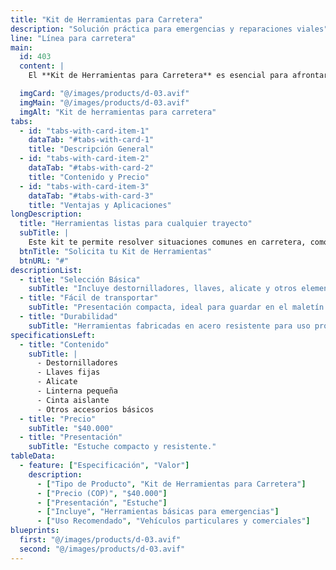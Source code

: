 ```yaml
---
title: "Kit de Herramientas para Carretera"
description: "Solución práctica para emergencias y reparaciones viales"
line: "Línea para carretera"
main:
  id: 403
  content: |
    El **Kit de Herramientas para Carretera** es esencial para afrontar imprevistos mecánicos en la vía. Incluye herramientas básicas seleccionadas para solucionar averías menores y facilitar la movilidad.

  imgCard: "@/images/products/d-03.avif"
  imgMain: "@/images/products/d-03.avif"
  imgAlt: "Kit de herramientas para carretera"
tabs:
  - id: "tabs-with-card-item-1"
    dataTab: "#tabs-with-card-1"
    title: "Descripción General"
  - id: "tabs-with-card-item-2"
    dataTab: "#tabs-with-card-2"
    title: "Contenido y Precio"
  - id: "tabs-with-card-item-3"
    dataTab: "#tabs-with-card-3"
    title: "Ventajas y Aplicaciones"
longDescription:
  title: "Herramientas listas para cualquier trayecto"
  subTitle: |
    Este kit te permite resolver situaciones comunes en carretera, como cambios de llanta, ajustes y reparaciones menores, brindando autonomía y seguridad en tus desplazamientos.
  btnTitle: "Solicita tu Kit de Herramientas"
  btnURL: "#"
descriptionList:
  - title: "Selección Básica"
    subTitle: "Incluye destornilladores, llaves, alicate y otros elementos esenciales."
  - title: "Fácil de transportar"
    subTitle: "Presentación compacta, ideal para guardar en el maletín del kit de carretera."
  - title: "Durabilidad"
    subTitle: "Herramientas fabricadas en acero resistente para uso prolongado."
specificationsLeft:
  - title: "Contenido"
    subTitle: |
      - Destornilladores
      - Llaves fijas
      - Alicate
      - Linterna pequeña
      - Cinta aislante
      - Otros accesorios básicos
  - title: "Precio"
    subTitle: "$40.000"
  - title: "Presentación"
    subTitle: "Estuche compacto y resistente."
tableData:
  - feature: ["Especificación", "Valor"]
    description:
      - ["Tipo de Producto", "Kit de Herramientas para Carretera"]
      - ["Precio (COP)", "$40.000"]
      - ["Presentación", "Estuche"]
      - ["Incluye", "Herramientas básicas para emergencias"]
      - ["Uso Recomendado", "Vehículos particulares y comerciales"]
blueprints:
  first: "@/images/products/d-03.avif"
  second: "@/images/products/d-03.avif"
---
```


